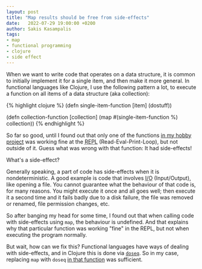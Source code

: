 ```yaml
---
layout: post
title: "Map results should be free from side-effects"
date:   2022-07-29 19:00:00 +0200
author: Sakis Kasampalis
tags:
- map
- functional programming
- clojure
- side effect
---
```


When we want to write code that operates on a data structure, it is common to initially implement it for a single item, and then make it more general. In functional languages like Clojure, I use the following pattern a lot, to execute a function on all items of a data structure (aka collection):

{% highlight clojure %}
(defn single-item-function [item]
    (dostuff))

(defn collection-function [collection]
    (map #(single-item-function %) collection))
{% endhighlight %}

So far so good, until I found out that only one of the functions [in my hobby project](https://github.com/faif/sub-matcher) was working fine at the <abbr title="Read-Eval-Print-Loop">REPL</abbr> (Read-Eval-Print-Loop), but not outside of it. Guess what was wrong with that function: It had side-effects!

What's a side-effect?

Generally speaking, a part of code has side-effects when it is nondeterministic. A good example is code that involves <abbr title="Input/Output">I/O</abbr> (Input/Output), like opening a file. You cannot guarantee what the behaviour of that code is, for many reasons. You might execute it once and all goes well; then execute it a second time and it fails badly due to a disk failure, the file was removed or renamed, file permission changes, etc.

So after banging my head for some time, I found out that when calling code with side-effects using `map`, the behaviour is undefined. And that explains why that particular function was working "fine" in the REPL, but not when executing the program normally. 

But wait, how can we fix this? Functional languages have ways of dealing with side-effects, and in Clojure this is done via [`doseq`](https://clojuredocs.org/clojure.core/doseq). So in my case, replacing `map` with `doseq` [in that function](https://github.com/faif/sub-matcher/blob/main/src/sub_matcher/core.clj#L128) was sufficient.